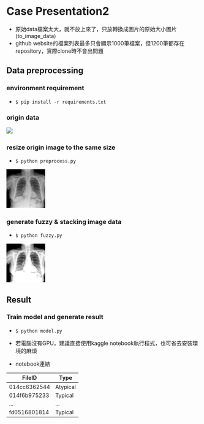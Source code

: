 # Case Presentation2

* 原始data檔案太大，就不放上來了，只放轉換成圖片的原始大小圖片(to_image_data)
* github website的檔案列表最多只會顯示1000筆檔案，但1200筆都存在repository，實際clone時不會出問題

## Data preprocessing 

### environment requirement
* `$ pip install -r requirements.txt`

### origin data
<img src="https://github.com/tim310579/Digital-Medicine-Case-Presentation/blob/main/Case%20Presentation%202/to_image_data/train/00af6f8c2a3d.jpg" width="20%">

### resize origin image to the same size
* `$ python preprocess.py`

<img src="https://github.com/tim310579/Digital-Medicine-Case-Presentation/blob/main/Case%20Presentation%202/resized_data/train/00af6f8c2a3d.jpg" width="20%">

### generate fuzzy & stacking image data
* `$ python fuzzy.py`

<img src="https://github.com/tim310579/Digital-Medicine-Case-Presentation/blob/main/Case%20Presentation%202/stacking_data/train/00af6f8c2a3d.jpg" width="20%">

## Result
 ### Train model and generate result
* `$ python model.py`


* 若電腦沒有GPU，建議直接使用kaggle notebook執行程式，也可省去安裝環境的麻煩

* notebook連結

| FileID | Type |
|---|---|
|014cc6362544|Atypical|
|014f6b975233|Typical|
|...|...|
|fd0516801814|Typical|
